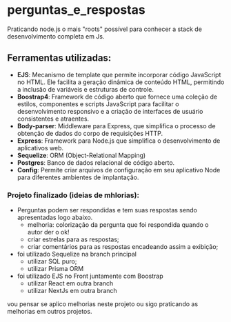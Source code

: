 # perguntas_e_respostas
Praticando node.js o mais "roots" possível para conhecer a stack de desenvolvimento completa em Js.

## Ferramentas utilizadas:
- **EJS**: Mecanismo de template que permite incorporar código JavaScript no HTML. Ele facilita a geração dinâmica de conteúdo HTML, permitindo a inclusão de variáveis e estruturas de controle.
- **Boostrap4**: Framework de código aberto que fornece uma coleção de estilos, componentes e scripts JavaScript para facilitar o desenvolvimento responsivo e a criação de interfaces de usuário consistentes e atraentes.
- **Body-parser**: Middleware para Express, que simplifica o processo de obtenção de dados do corpo de requisições HTTP. 
- **Express**: Framework para Node.js que simplifica o desenvolvimento de aplicativos web. 
- **Sequelize**: ORM (Object-Relational Mapping) 
- **Postgres**: Banco de dados relacional de código aberto.
- **Config**: Permite criar arquivos de configuração em seu aplicativo Node para diferentes ambientes de implantação.


### Projeto finalizado (ideias de mhlorias):
- Perguntas podem ser respondidas e tem suas respostas sendo apresentadas logo abaixo.
  - melhoria: colorização da pergunta que foi respondida quando o autor der o ok!
  - criar estrelas para as respostas;
  - criar comentários para as respostas encadeando assim a exibição;
- foi utilizado Sequelize na branch principal
  - utilizar SQL puro;
  - utilizar Prisma ORM
- foi utilizado EJS no Front juntamente com Boostrap
  - utilizar React em outra branch
  - utilizar NextJs em outra branch

vou pensar se aplico melhorias neste projeto ou sigo praticando as melhorias em outros projetos.
